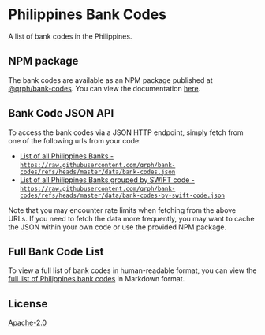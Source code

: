 # Philippines Bank Codes

A list of bank codes in the Philippines.

## NPM package

The bank codes are available as an NPM package published at [@qrph/bank-codes](https://www.npmjs.com/package/@qrph/bank-codes). You can view the documentation [here](https://qrph.github.io/bank-codes/).

## Bank Code JSON API

To access the bank codes via a JSON HTTP endpoint, simply fetch from one of the following urls from your code:

- [List of all Philippines Banks - `https://raw.githubusercontent.com/qrph/bank-codes/refs/heads/master/data/bank-codes.json`](https://raw.githubusercontent.com/qrph/bank-codes/refs/heads/master/data/bank-codes.json)
- [List of all Philippines Banks grouped by SWIFT code - `https://raw.githubusercontent.com/qrph/bank-codes/refs/heads/master/data/bank-codes-by-swift-code.json`](https://raw.githubusercontent.com/qrph/bank-codes/refs/heads/master/data/bank-codes-by-swift-code.json)

Note that you may encounter rate limits when fetching from the above URLs. If you need to fetch the data more frequently, you may want to cache the JSON within your own code or use the provided NPM package.

## Full Bank Code List

To view a full list of bank codes in human-readable format, you can view the [full list of Philippines bank codes](https://github.com/qrph/bank-codes/blob/master/philippines-bank-codes.md) in Markdown format.

## License

[Apache-2.0](LICENSE.txt)

```

```
